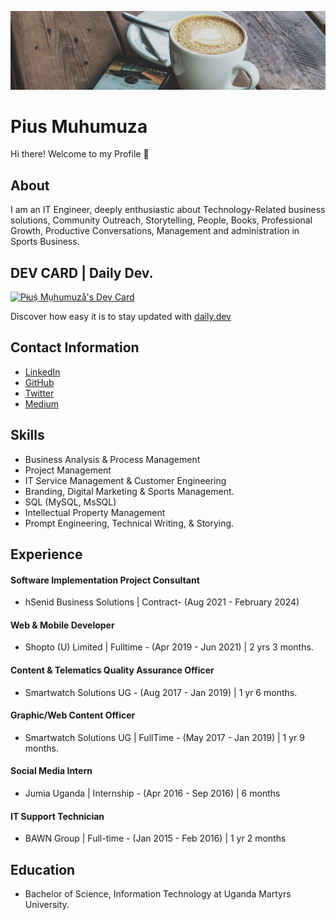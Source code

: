 ![piusnmuhumuza!](.github/piusnmuhumuza-cover.jpg)
# Pius Muhumuza
Hi there! Welcome to my Profile 👋

## About
I am an IT Engineer, deeply enthusiastic about Technology-Related business solutions, Community Outreach, Storytelling, People, Books, Professional Growth, Productive Conversations, Management and administration in Sports Business.

## DEV CARD | Daily Dev.
[<a href="https://app.daily.dev/piusnmuhumuza"><img src="https://api.daily.dev/devcards/d31a554adbe747a4b310dbd7f6c6e19d.png?r=nze" width="400" alt="Pɨuṩ Mṳhumuzå's Dev Card"/></a>](https://api.daily.dev/devcards/d31a554adbe747a4b310dbd7f6c6e19d.png?r=qmz)



Discover how easy it is to stay updated with [daily.dev](https://dly.to/wiAJywWTYWj)

## Contact Information

* [LinkedIn](https://www.linkedin.com/in/piusmwilson/)
* [GitHub](https://github.com/piusmwilson)
* [Twitter](https://twitter.com/piusmwilson)
* [Medium](https://piusmwilson.medium.com/)

## Skills

* Business Analysis & Process Management
* Project Management
* IT Service Management & Customer Engineering
* Branding, Digital Marketing & Sports Management.
* SQL (MySQL, MsSQL) 
* Intellectual Property Management
* Prompt Engineering, Technical Writing, & Storying.


## Experience

#### Software Implementation Project Consultant

* hSenid Business Solutions | Contract- (Aug 2021 - February 2024)

#### Web & Mobile Developer

* Shopto (U) Limited | Fulltime - (Apr 2019 - Jun 2021) | 2 yrs 3 months.

#### Content & Telematics Quality Assurance Officer

* Smartwatch Solutions UG - (Aug 2017 - Jan 2019) | 1 yr 6 months.

#### Graphic/Web Content Officer

* Smartwatch Solutions UG | FullTime - (May 2017 - Jan 2019) | 1 yr 9 months.

#### Social Media Intern

* Jumia Uganda | Internship - (Apr 2016 - Sep 2016) | 6 months

#### IT Support Technician

* BAWN Group | Full-time - (Jan 2015 - Feb 2016) | 1 yr 2 months

## Education

* Bachelor of Science, Information Technology at Uganda Martyrs University.


<!--
**piusmwilson/piusmwilson** is a ✨ _special_ ✨ repository because its `README.md` (this file) appears on your GitHub profile.

Here are some ideas to get you started:

- 🔭 I’m currently working on ...
- 🌱 I’m currently learning ...
- 👯 I’m looking to collaborate on ...
- 🤔 I’m looking for help with ...
- 💬 Ask me about ...
- 📫 How to reach me: ...
- ⚡ Fun fact: ...

-->
